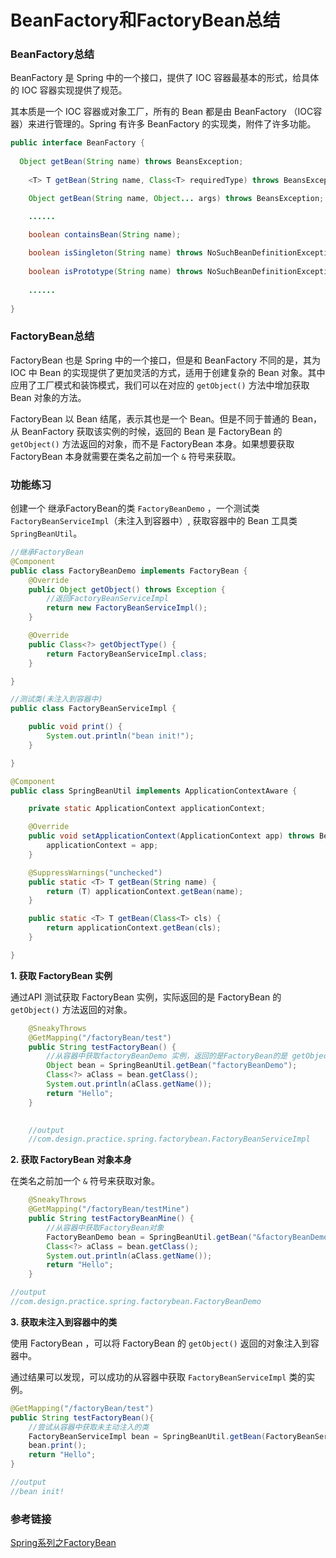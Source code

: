 # BeanFactory和FactoryBean总结

### BeanFactory总结

BeanFactory 是 Spring 中的一个接口，提供了 IOC 容器最基本的形式，给具体的 IOC 容器实现提供了规范。

其本质是一个 IOC 容器或对象工厂，所有的 Bean 都是由 BeanFactory （IOC容器）来进行管理的。Spring 有许多 BeanFactory 的实现类，附件了许多功能。

```java
public interface BeanFactory {
  
  Object getBean(String name) throws BeansException;
  
	<T> T getBean(String name, Class<T> requiredType) throws BeansException;

	Object getBean(String name, Object... args) throws BeansException;

	......
	
	boolean containsBean(String name);

	boolean isSingleton(String name) throws NoSuchBeanDefinitionException;
	
	boolean isPrototype(String name) throws NoSuchBeanDefinitionException;
	
	......
  
}
```

### FactoryBean总结

FactoryBean 也是 Spring 中的一个接口，但是和 BeanFactory 不同的是，其为 IOC 中 Bean 的实现提供了更加灵活的方式，适用于创建复杂的 Bean 对象。其中应用了工厂模式和装饰模式，我们可以在对应的 `getObject()` 方法中增加获取 Bean 对象的方法。

FactoryBean 以 Bean 结尾，表示其也是一个 Bean。但是不同于普通的 Bean，从 BeanFactory 获取该实例的时候，返回的 Bean 是 FactoryBean 的 `getObject()` 方法返回的对象，而不是 FactoryBean 本身。如果想要获取 FactoryBean 本身就需要在类名之前加一个 `&` 符号来获取。

### 功能练习

创建一个 继承FactoryBean的类 `FactoryBeanDemo` ，一个测试类 `FactoryBeanServiceImpl`（未注入到容器中）, 获取容器中的 Bean 工具类 `SpringBeanUtil`。

```java
//继承FactoryBean
@Component
public class FactoryBeanDemo implements FactoryBean {
    @Override
    public Object getObject() throws Exception {
        //返回FactoryBeanServiceImpl
        return new FactoryBeanServiceImpl();
    }

    @Override
    public Class<?> getObjectType() {
        return FactoryBeanServiceImpl.class;
    }

}

//测试类(未注入到容器中)
public class FactoryBeanServiceImpl {

    public void print() {
        System.out.println("bean init!");
    }

}

@Component
public class SpringBeanUtil implements ApplicationContextAware {

    private static ApplicationContext applicationContext;

    @Override
    public void setApplicationContext(ApplicationContext app) throws BeansException {
        applicationContext = app;
    }

    @SuppressWarnings("unchecked")
    public static <T> T getBean(String name) {
        return (T) applicationContext.getBean(name);
    }

    public static <T> T getBean(Class<T> cls) {
        return applicationContext.getBean(cls);
    }

}
```

**1. 获取 FactoryBean 实例**

通过API 测试获取 FactoryBean 实例，实际返回的是 FactoryBean 的 `getObject()` 方法返回的对象。

```java
    @SneakyThrows
    @GetMapping("/factoryBean/test")
    public String testFactoryBean() {
        //从容器中获取factoryBeanDemo 实例，返回的是FactoryBean的是 getObject()方法返回的对象
        Object bean = SpringBeanUtil.getBean("factoryBeanDemo");
        Class<?> aClass = bean.getClass();
        System.out.println(aClass.getName());
        return "Hello";
    }
  

    //output
    //com.design.practice.spring.factorybean.FactoryBeanServiceImpl
```

**2. 获取 FactoryBean 对象本身**

在类名之前加一个 `&` 符号来获取对象。

```java
    @SneakyThrows
    @GetMapping("/factoryBean/testMine")
    public String testFactoryBeanMine() {
        //从容器中获取FactoryBean对象
        FactoryBeanDemo bean = SpringBeanUtil.getBean("&factoryBeanDemo");
        Class<?> aClass = bean.getClass();
        System.out.println(aClass.getName());
        return "Hello";
    }

//output
//com.design.practice.spring.factorybean.FactoryBeanDemo

```

**3. 获取未注入到容器中的类**

使用 FactoryBean ，可以将 FactoryBean 的 `getObject()` 返回的对象注入到容器中。

通过结果可以发现，可以成功的从容器中获取 `FactoryBeanServiceImpl` 类的实例。

```java
@GetMapping("/factoryBean/test")
public String testFactoryBean(){
    //尝试从容器中获取未主动注入的类
    FactoryBeanServiceImpl bean = SpringBeanUtil.getBean(FactoryBeanServiceImpl.class);
    bean.print();
    return "Hello";
}

//output
//bean init!
```

### 参考链接

[Spring系列之FactoryBean](https://blog.csdn.net/zknxx/article/details/79572387?utm_medium=distribute.pc_relevant.none-task-blog-baidujs_baidulandingword-0&spm=1001.2101.3001.4242)